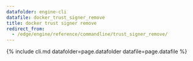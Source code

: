 ```yaml
---
datafolder: engine-cli
datafile: docker_trust_signer_remove
title: docker trust signer remove
redirect_from:
  - /edge/engine/reference/commandline/trust_signer_remove/
---
```

<!--
This page is automatically generated from Docker's source code. If you want to
suggest a change to the text that appears here, open a ticket or pull request
in the source repository on GitHub:

https://github.com/docker/cli
-->

{% include cli.md datafolder=page.datafolder datafile=page.datafile %}
